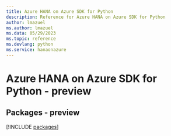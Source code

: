 ```yaml
---
title: Azure HANA on Azure SDK for Python
description: Reference for Azure HANA on Azure SDK for Python
author: lmazuel
ms.author: lmazuel
ms.data: 05/29/2023
ms.topic: reference
ms.devlang: python
ms.service: hanaonazure
---
```

# Azure HANA on Azure SDK for Python - preview
## Packages - preview
[!INCLUDE [packages](hana-on-azure-index.md)]